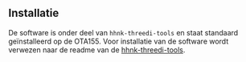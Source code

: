 ## Installatie

De software is onder deel van `hhnk-threedi-tools` en staat standaard geïnstalleerd op de OTA155.
Voor installatie van de software wordt verwezen naar de readme van de [hhnk-threedi-tools](../../../README.md).
